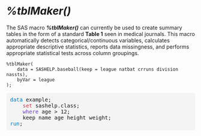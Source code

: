 # _%tblMaker()_

The SAS macro **_%tblMaker()_** can currently be used to create summary tables in the form of a standard **Table 1** seen in medical journals. This macro automatically detects categorical/continuous variables, calculates appropriate descriptive statistics, reports data missingness, and performs appropriate statistical tests across column groupings. 

```sas
%tblMaker(
	data = SASHELP.baseball(keep = league natbat crruns division nassts),
	byVar = league
);
```

<div style="background-color: #f4f4f4; padding: 10px; border-radius: 5px; font-family: monospace;">
  <span style="color: #007acc;">data</span> example;<br>
  &nbsp;&nbsp;&nbsp;&nbsp;<span style="color: #d73a49;">set</span> sashelp.class;<br>
  &nbsp;&nbsp;&nbsp;&nbsp;<span style="color: #6f42c1;">where</span> age &gt; 12;<br>
  &nbsp;&nbsp;&nbsp;&nbsp;keep name age height weight;<br>
<span style="color: #007acc;">run</span>;
</div>
